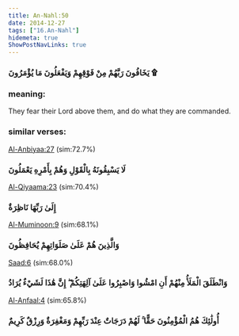 ```yaml
---
title: An-Nahl:50
date: 2014-12-27
tags: ["16.An-Nahl"]
hidemeta: true 
ShowPostNavLinks: true 
---
```

### يَخَافُونَ رَبَّهُمْ مِنْ فَوْقِهِمْ وَيَفْعَلُونَ مَا يُؤْمَرُونَ ۩
### meaning: 
They fear their Lord above them, and do what they are commanded.
### similar verses: 

[Al-Anbiyaa:27](/21/27) (sim:72.7%)

### لَا يَسْبِقُونَهُ بِالْقَوْلِ وَهُمْ بِأَمْرِهِ يَعْمَلُونَ

[Al-Qiyaama:23](/75/23) (sim:70.4%)

### إِلَىٰ رَبِّهَا نَاظِرَةٌ

[Al-Muminoon:9](/23/9) (sim:68.1%)

### وَالَّذِينَ هُمْ عَلَىٰ صَلَوَاتِهِمْ يُحَافِظُونَ

[Saad:6](/38/6) (sim:68.0%)

### وَانْطَلَقَ الْمَلَأُ مِنْهُمْ أَنِ امْشُوا وَاصْبِرُوا عَلَىٰ آلِهَتِكُمْ ۖ إِنَّ هَٰذَا لَشَيْءٌ يُرَادُ

[Al-Anfaal:4](/8/4) (sim:65.8%)

### أُولَٰئِكَ هُمُ الْمُؤْمِنُونَ حَقًّا ۚ لَهُمْ دَرَجَاتٌ عِنْدَ رَبِّهِمْ وَمَغْفِرَةٌ وَرِزْقٌ كَرِيمٌ
